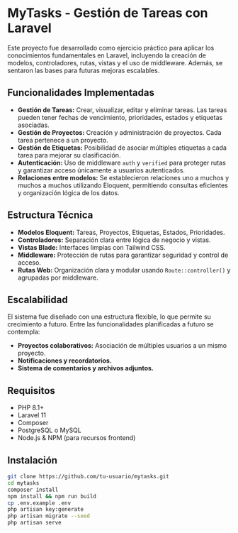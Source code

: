 # MyTasks - Gestión de Tareas con Laravel

Este proyecto fue desarrollado como ejercicio práctico para aplicar los conocimientos fundamentales en Laravel, incluyendo la creación de modelos, controladores, rutas, vistas y el uso de middleware. Además, se sentaron las bases para futuras mejoras escalables.

## Funcionalidades Implementadas

- **Gestión de Tareas:** Crear, visualizar, editar y eliminar tareas. Las tareas pueden tener fechas de vencimiento, prioridades, estados y etiquetas asociadas.
- **Gestión de Proyectos:** Creación y administración de proyectos. Cada tarea pertenece a un proyecto.
- **Gestión de Etiquetas:** Posibilidad de asociar múltiples etiquetas a cada tarea para mejorar su clasificación.
- **Autenticación:** Uso de middleware `auth` y `verified` para proteger rutas y garantizar acceso únicamente a usuarios autenticados.
- **Relaciones entre modelos:** Se establecieron relaciones uno a muchos y muchos a muchos utilizando Eloquent, permitiendo consultas eficientes y organización lógica de los datos.

## Estructura Técnica

- **Modelos Eloquent:** Tareas, Proyectos, Etiquetas, Estados, Prioridades.
- **Controladores:** Separación clara entre lógica de negocio y vistas.
- **Vistas Blade:** Interfaces limpias con Tailwind CSS.
- **Middleware:** Protección de rutas para garantizar seguridad y control de acceso.
- **Rutas Web:** Organización clara y modular usando `Route::controller()` y agrupadas por middleware.

## Escalabilidad

El sistema fue diseñado con una estructura  flexible, lo que permite su crecimiento a futuro. Entre las funcionalidades planificadas a futuro se contempla:

- **Proyectos colaborativos:** Asociación de múltiples usuarios a un mismo proyecto.
- **Notificaciones y recordatorios.**
- **Sistema de comentarios y archivos adjuntos.**

## Requisitos

- PHP 8.1+
- Laravel 11
- Composer
- PostgreSQL o MySQL
- Node.js & NPM (para recursos frontend)

## Instalación

```bash
git clone https://github.com/tu-usuario/mytasks.git
cd mytasks
composer install
npm install && npm run build
cp .env.example .env
php artisan key:generate
php artisan migrate --seed
php artisan serve
